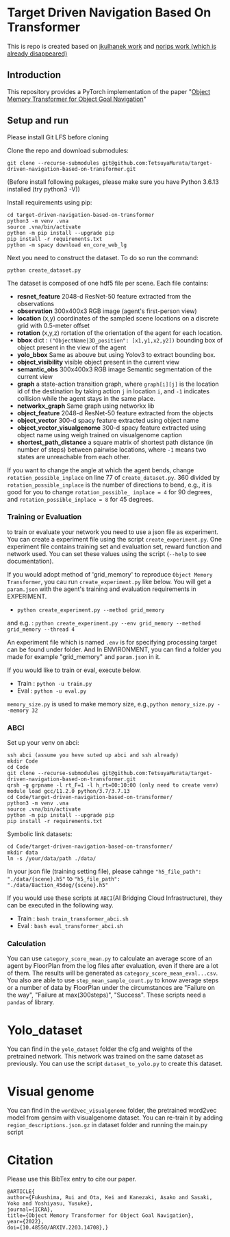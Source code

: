 # Target Driven Navigation Based On Transformer
This is repo is created based on [jkulhanek work](https://github.com/jkulhanek/visual-navigation-agent-pytorch) and [norips work (which is already disappeared)](https://github.com/norips/visual-navigation-agent-pytorch)  

## Introduction

This repository provides a PyTorch implementation of the paper "[Object Memory Transformer for Object Goal Navigation](https://arxiv.org/abs/2203.14708)"

## Setup and run

Please install Git LFS before cloning 

Clone the repo and download submodules:

    git clone --recurse-submodules git@github.com:TetsuyaMurata/target-driven-navigation-based-on-transformer.git

(Before install following pakages, please make sure you have Python 3.6.13 installed (try python3 -V))

Install requirements using pip:

    cd target-driven-navigation-based-on-transformer
    python3 -m venv .vna
    source .vna/bin/activate
    python -m pip install --upgrade pip
    pip install -r requirements.txt
    python -m spacy download en_core_web_lg

Next you need to construct the dataset. To do so run the command:
    
    python create_dataset.py

The dataset is composed of one hdf5 file per scene.
Each file contains:
- **resnet_feature** 2048-d ResNet-50 feature extracted from the observations
- **observation** 300x400x3 RGB image (agent's first-person view)
- **location** (x,y) coordinates of the sampled scene locations on a discrete grid with 0.5-meter offset
- **rotation** (x,y,z) rortation of the orientation of the agent for each location.
- **bbox** dict : `("ObjectName|3D_position": [x1,y1,x2,y2])` bounding box of object present in the view of the agent 
- **yolo_bbox** Same as abouve but using Yolov3 to extract bounding box.
- **object_visibility** visible object present in the current view
- **semantic_obs** 300x400x3 RGB image Semantic segmentation of the current view
- **graph** a state-action transition graph, where `graph[i][j]` is the location id of the destination by taking action `j` in location `i`, and `-1` indicates collision while the agent stays in the same place.
- **networkx_graph** Same graph using networkx lib
- **object_feature** 2048-d ResNet-50 feature extracted from the objects
- **object_vector** 300-d spacy feature extracted using object name
- **object_vector_visualgenome** 300-d spacy feature extracted using object name using weigh trained on visualgenome caption
- **shortest_path_distance** a square matrix of shortest path distance (in number of steps) between pairwise locations, where `-1` means two states are unreachable from each other.  
  
If you want to change the angle at which the agent bends, change `rotation_possible_inplace` on line 77 of `create_dataset.py`. 360 divided by `rotation_possible_inplace` is the number of directions to bend, e.g., it is good for you to change `rotation_possible_ inplace = 4` for 90 degrees, and `rotation_possible_inplace = 8` for 45 degrees.
  
### Training or Evaluation
to train or evaluate your network you need to use a json file as experiment. You can create a experiment file using the script `create_experiment.py`. One experiment file contains training set and evaluation set, reward function and network used. You can set these values using the script (``--help`` to see documentation).

If you would adopt method of 'grid_memory' to reproduce `Object Memory Transformer`, you cau run `create_experiment.py` like below. You will get a `param.json` with the agent's training and evaluation requirements in EXPERIMENT.
 - `python create_experiment.py --method grid_memory`

and e.g. :
    `python create_experiment.py --env grid_memory --method grid_memory --thread 4`

An experiment file which is named `.env` is for specifying processing target can be found under folder. And In ENVIRONMENT, you can find a folder you made for example "grid_memory" and `param.json` in it.  

If you would like to train or eval, execute below.
- Train : `python -u train.py`
- Eval : `python -u eval.py`

`memory_size.py` is used to make memory size, e.g.,`python memory_size.py --memory 32`

### ABCI
Set up your venv on abci:

    ssh abci (assume you heve suted up abci and ssh already)
    mkdir Code
    cd Code 
    git clone --recurse-submodules git@github.com:TetsuyaMurata/target-driven-navigation-based-on-transformer.git
    qrsh -g grpname -l rt_F=1 -l h_rt=00:10:00 (only need to create venv)
    module load gcc/11.2.0 python/3.7/3.7.13
    cd Code/target-driven-navigation-based-on-transformer/
    python3 -m venv .vna
    source .vna/bin/activate
    python -m pip install --upgrade pip
    pip install -r requirements.txt
    
Symbolic link datasets:

    cd Code/target-driven-navigation-based-on-transformer/
    mkdir data 
    ln -s /your/data/path ./data/

In your json file (training setting file), please cahnge `"h5_file_path": "./data/{scene}.h5"` to `"h5_file_path": "./data/8action_45deg/{scene}.h5"`
    
If you would use these scripts at `ABCI`(AI Bridging Cloud Infrastructure), they can be executed in the following way.  

- Train : `bash train_transformer_abci.sh`
- Eval : `bash eval_transformer_abci.sh`

### Calculation
You can use `category_score_mean.py` to calculate an average score of an agent by FloorPlan from the log files after evaluation, even if there are a lot of them. The results will be generated as `category_score_mean_eval...csv`. You also are able to use `step_mean_sample_count.py` to know average steps or a number of data by FloorPlan under the circumstances are "Failure on the way", "Failure at max(300steps)", "Success". These scripts need a `pandas` of library.


# Yolo_dataset

You can find in the `yolo_dataset` folder the cfg and weights of the pretrained network. This network was trained on the same dataset as previously. You can use the script `dataset_to_yolo.py` to create this dataset.

# Visual genome

You can find in the `word2vec_visualgenome` folder, the pretrained word2vec model from gensim with visualgenome dataset. You can re-train it by adding `region_descriptions.json.gz` in dataset folder and running the main.py script

# Citation
Please use this BibTex entry to cite our paper.
```
@ARTICLE{
author={Fukushima, Rui and Ota, Kei and Kanezaki, Asako and Sasaki, Yoko and Yoshiyasu, Yusuke},
journal={ICRA},
title={Object Memory Transformer for Object Goal Navigation},
year={2022},
doi={10.48550/ARXIV.2203.14708},}
```

